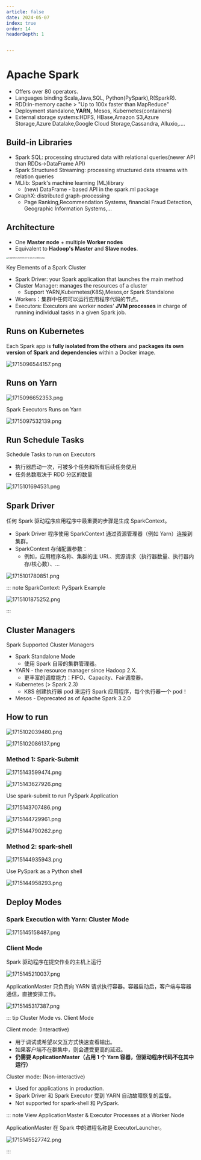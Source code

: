 ```yaml
---
article: false
date: 2024-05-07
index: true
order: 14
headerDepth: 1


---
```


# Apache Spark

- Offers over 80 operators.
- Languages binding Scala,Java,SQL, Python(PySpark),R(SparkR).
- RDD:in-memory cache > "Up to 100x faster than MapReduce"
- Deployment standalone,**YARN,** Mesos, Kubernetes(containers)
- External storage systems:HDFS, HBase,Amazon S3,Azure Storage,Azure Datalake,Google Cloud Storage,Cassandra, Alluxio,.…

## Build-in Libraries

- Spark SQL: processing structured data with relational queries(newer API than RDDs->DataFrame API)
- Spark Structured Streaming: processing structured data streams with relation queries
- MLlib: Spark's machine learning (ML)library
  - (new) DataFrame - based API in the spark.ml package
- GraphX: distributed graph-processing
  - Page Ranking,Recommendation Systems, financial Fraud Detection, Geographic Information Systems,...

## Architecture

- One **Master node** + multiple **Worker nodes**
- Equivalent to **Hadoop's Master** and **Slave nodes**.

<img src="https://pic.hanjiaming.com.cn/2024/05/07/a457797633715.png" alt="CleanShot 2024-05-07 at 23.28.23@2x.png" style="zoom:33%;" />

Key Elements of a Spark Cluster

- Spark Driver: your Spark application that launches the main method
- Cluster Manager: manages the resources of a cluster
  - Support YARN,Kubernetes(K8S),Mesos,or Spark Standalone
- Workers：集群中任何可以运行应用程序代码的节点。
- Executors: Executors are worker nodes' **JVM processes** in charge of running individual tasks in a given Spark job.

## Runs on Kubernetes

Each Spark app is **fully isolated from the others** and **packages its own version of Spark and dependencies** within a Docker image.

![1715096544157.png](https://pic.hanjiaming.com.cn/2024/05/07/6b61af814d4e4.png)

## Runs on Yarn

![1715096652353.png](https://pic.hanjiaming.com.cn/2024/05/07/471d128823455.png)

Spark Executors Runs on Yarn

![1715097532139.png](https://pic.hanjiaming.com.cn/2024/05/07/b90b2a21ef50f.png)

## Run Schedule Tasks

Schedule Tasks to run on Executors

- 执行器启动一次，可被多个任务和所有后续任务使用
- 任务总数取决于 RDD 分区的数量

![1715101694531.png](https://pic.hanjiaming.com.cn/2024/05/08/b111f17e2b52b.png)

## Spark Driver

任何 Spark 驱动程序应用程序中最重要的步骤是生成 SparkContext。

- Spark Driver 程序使用 SparkContext 通过资源管理器（例如 Yarn）连接到集群。
- SparkContext 存储配置参数：
  - 例如，应用程序名称、集群的主 URL、资源请求（执行器数量、执行器内存/核心数）、...

![1715101780851.png](https://pic.hanjiaming.com.cn/2024/05/08/170bcf623d9aa.png)

::: note SparkContext: PySpark Example

![1715101875252.png](https://pic.hanjiaming.com.cn/2024/05/08/8b346b7a744a9.png)

:::

## Cluster Managers

Spark Supported Cluster Managers

- Spark Standalone Mode
  - 使用 Spark 自带的集群管理器。
- YARN - the resource manager since Hadoop 2.X.
  - 更丰富的调度能力：FIFO、Capacity、Fair调度器。
- Kubernetes (> Spark 2.3)
  - K8S 创建执行器 pod 来运行 Spark 应用程序，每个执行器一个 pod！
- Mesos - Deprecated as of Apache Spark 3.2.0

## How to run

![1715102039480.png](https://pic.hanjiaming.com.cn/2024/05/08/e4056633c7130.png)

![1715102086137.png](https://pic.hanjiaming.com.cn/2024/05/08/7b3f124e9841d.png)

### Method 1: Spark-Submit

![1715143599474.png](https://pic.hanjiaming.com.cn/2024/05/08/aa59038405012.png)

![1715143627926.png](https://pic.hanjiaming.com.cn/2024/05/08/64926e5dd7d22.png)

Use spark-submit to run PySpark Application

![1715143707486.png](https://pic.hanjiaming.com.cn/2024/05/08/5be84756da855.png)

![1715144729961.png](https://pic.hanjiaming.com.cn/2024/05/08/3f71e7ba37688.png)

![1715144790262.png](https://pic.hanjiaming.com.cn/2024/05/08/07b88dcf5071b.png)

### Method 2: spark-shell

![1715144935943.png](https://pic.hanjiaming.com.cn/2024/05/08/12e03386b5ba5.png)

Use PySpark as a Python shell

![1715144958293.png](https://pic.hanjiaming.com.cn/2024/05/08/bcfba23ebbc27.png)

## Deploy Modes

### Spark Execution with Yarn: Cluster Mode

![1715145158487.png](https://pic.hanjiaming.com.cn/2024/05/08/d9cfeeac7bf03.png)

### Client Mode

Spark 驱动程序在提交作业的主机上运行

![1715145210037.png](https://pic.hanjiaming.com.cn/2024/05/08/f9639b9f5d9e6.png)

ApplicationMaster 只负责向 YARN 请求执行容器。容器启动后，客户端与容器通信，直接安排工作。

![1715145317387.png](https://pic.hanjiaming.com.cn/2024/05/08/363dcf6dc80b1.png)

::: tip Cluster Mode vs. Client Mode

Client mode: (Interactive)

- 用于调试或希望以交互方式快速查看输出。
- 如果客户端不在群集中，则会遭受更高的延迟。
- **仍需要 ApplicationMaster（占用 1 个 Yarn 容器，但驱动程序代码不在其中运行）**

Cluster mode: (Non-interactive)

- Used for applications in production.
- Spark Driver 和 Spark Executor 受到 YARN 自动故障恢复的监督。
- Not supported for spark-shell 和 PySpark.

::: note View ApplicationMaster & Executor Processes at a Worker Node

ApplicationMaster 在 Spark 中的进程名称是 ExecutorLauncher。

![1715145527742.png](https://pic.hanjiaming.com.cn/2024/05/08/b79c9fa9a9b67.png)

:::

